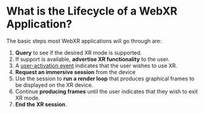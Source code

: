# What is the Lifecycle of a WebXR Application?

The basic steps most WebXR applications will go through are:

1. **Query** to see if the desired XR mode is supported.
2. If support is available, **advertise XR functionality** to the user.
3. A [user-activation event](https://html.spec.whatwg.org/multipage/interaction.html#activation) indicates that the user wishes to use XR.
4. **Request an immersive session** from the device
5. Use the session to **run a render loop** that produces graphical frames to be displayed on the XR device.
6. Continue **producing frames** until the user indicates that they wish to exit XR mode.
7. **End the XR session**.

